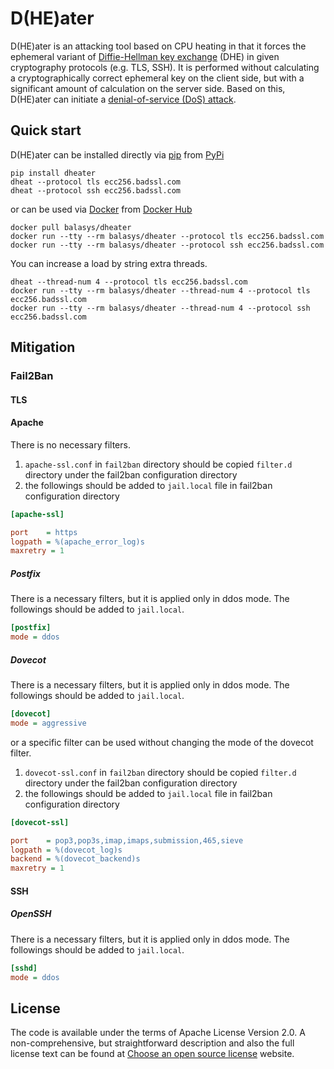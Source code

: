 # D(HE)ater

D(HE)ater is an attacking tool based on CPU heating in that it forces the ephemeral variant of
[Diffie-Hellman key exchange](https://en.wikipedia.org/wiki/Diffie%E2%80%93Hellman_key_exchange) (DHE) in given
cryptography protocols (e.g. TLS, SSH). It is performed without calculating a cryptographically correct ephemeral key on
the client side, but with a significant amount of calculation on the server side. Based on this, D(HE)ater can initiate 
a [denial-of-service (DoS) attack](https://en.wikipedia.org/wiki/Denial-of-service_attack).

## Quick start

D(HE)ater can be installed directly via [pip](https://pip.pypa.io/en/stable/) from
[PyPi](https://pypi.org/project/dheater/)

```console
pip install dheater
dheat --protocol tls ecc256.badssl.com
dheat --protocol ssh ecc256.badssl.com
```

or can be used via [Docker](https://www.docker.com/) from
[Docker Hub](https://hub.docker.com/repository/docker/balasys/dheater)

```console
docker pull balasys/dheater
docker run --tty --rm balasys/dheater --protocol tls ecc256.badssl.com
docker run --tty --rm balasys/dheater --protocol ssh ecc256.badssl.com
```

You can increase a load by string extra threads.

```console
dheat --thread-num 4 --protocol tls ecc256.badssl.com
docker run --tty --rm balasys/dheater --thread-num 4 --protocol tls ecc256.badssl.com
docker run --tty --rm balasys/dheater --thread-num 4 --protocol ssh ecc256.badssl.com
```

## Mitigation

### Fail2Ban

#### TLS

#### Apache

There is no necessary filters.

1. `apache-ssl.conf` in `fail2ban` directory should be copied `filter.d` directory under the fail2ban configuration
    directory
1. the followings should be added to `jail.local` file in fail2ban configuration directory

```ini
[apache-ssl]

port    = https
logpath = %(apache_error_log)s
maxretry = 1
```

##### Postfix

There is a necessary filters, but it is applied only in ddos mode. The followings should be added to `jail.local`.

```ini
[postfix]
mode = ddos
```

##### Dovecot

There is a necessary filters, but it is applied only in ddos mode. The followings should be added to `jail.local`.

```ini
[dovecot]
mode = aggressive
```

or a specific filter can be used without changing the mode of the dovecot filter.

1. `dovecot-ssl.conf` in `fail2ban` directory should be copied `filter.d` directory under the fail2ban configuration
    directory
1. the followings should be added to `jail.local` file in fail2ban configuration directory

```ini
[dovecot-ssl]

port    = pop3,pop3s,imap,imaps,submission,465,sieve
logpath = %(dovecot_log)s
backend = %(dovecot_backend)s
maxretry = 1
```

#### SSH

##### OpenSSH

There is a necessary filters, but it is applied only in ddos mode. The followings should be added to `jail.local`.

```ini
[sshd]
mode = ddos
```

## License

The code is available under the terms of Apache License Version 2.0. 
A non-comprehensive, but straightforward description and also the full license text can be found at 
[Choose an open source license](https://choosealicense.com/licenses/apache-2.0/) website.

